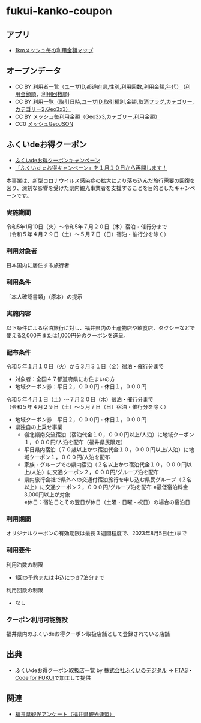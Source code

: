 # fukui-kanko-coupon

## アプリ

- [1kmメッシュ毎の利用金額マップ](https://code4fukui.github.io/fukui-kanko-coupon/)

## オープンデータ

- CC BY [利用者一覧（ユーザID,都道府県,性別,利用回数,利用金額,年代）](users.csv) ([利用金額順](users_amount.csv)、[利用回数順](users_count.csv))
- CC BY [利用一覧（取引日時,ユーザID,取引種別,金額,取消フラグ,カテゴリー,カテゴリー2,Geo3x3）](mesh-tr.csv)
- CC BY [メッシュ毎利用金額（Geo3x3,カテゴリー,利用金額）](mesh-tr-total.csv)
- CC0 [メッシュGeoJSON](mesh-geo3x3.geojson)

## ふくいdeお得クーポン

- [ふくいdeお得クーポンキャンペーン](https://fukui-de-coupon.jp/)
- [「ふくいｄｅお得キャンペーン」を１月１０日から再開します！](https://www2.pref.fukui.lg.jp/press/view.php?cod=d76b8D167287688524&whence=72)

本事業は、新型コロナウイルス感染症の拡大により落ち込んだ旅行需要の回復を図り、深刻な影響を受けた県内観光事業者を支援することを目的としたキャンペーンです。

### 実施期間

令和5年1月10日（火）～令和5年７月２０日（木）宿泊・催行分まで  
（令和５年４月２９日（土）～５月７日（日）宿泊・催行分を除く）  

### 利用対象者

日本国内に居住する旅行者

### 利用条件

「本人確認書類」（原本）の提示

### 実施内容

以下条件による宿泊旅行に対し、福井県内の土産物店や飲食店、タクシーなどで使える2,000円または1,000円分のクーポンを進呈。

### 配布条件

令和５年１月１０日（火）から３月３１日（金）宿泊・催行分まで
- 対象者：全国４７都道府県にお住まいの方
- 地域クーポン券：平日２，０００円・休日１，０００円

令和５年４月１日（土）～７月２０日（木）宿泊・催行分まで  
（令和５年４月２９日（土）～５月７日（日）宿泊・催行分を除く）  
- 地域クーポン券　平日２，０００円・休日１，０００円
- 県独自の上乗せ事業
    - 嶺北嶺南交流宿泊（宿泊代金１０，０００円以上/人泊）に地域クーポン１，０００円/人泊を配布（福井県民限定）
    - 平日県内宿泊（７０歳以上かつ宿泊代金１０，０００円以上/人泊）に地域クーポン１，０００円/人泊を配布
    - 家族・グループでの県内宿泊（２名以上かつ宿泊代金１０，０００円以上/人泊）に交通クーポン２，０００円/グループ泊を配布
    - 県内旅行会社で県外への交通付宿泊旅行を申し込む県民グループ（２名以上）に交通クーポン２，０００円/グループ泊を配布
※最低宿泊料金3,000円以上が対象  
※休日：宿泊日とその翌日が休日（土曜・日曜・祝日）の場合の宿泊日  

### 利用期間

オリジナルクーポンの有効期限は最長３週間程度で、2023年8月5日(土)まで

### 利用要件

利用泊数の制限
- 1回の予約または申込につき7泊分まで

利用回数の制限
- なし

### クーポン利用可能施設

福井県内のふくいdeお得クーポン取扱店舗として登録されている店舗

## 出典

- ふくいdeお得クーポン取扱店一覧 by <a href=https://www.fukui-digital.co.jp/>株式会社ふくいのデジタル</a> → <a href=https://www.fuku-e.com/feature/detail_266.html>FTAS</a>・<a href=https://code4fukui.github.io/>Code for FUKUI</a>で加工して提供

## 関連

- [福井県観光アンケート（福井県観光連盟）](https://code4fukui.github.io/fukui-kanko-stat/)
